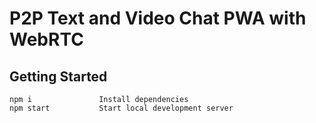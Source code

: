 # P2P Text and Video Chat PWA with WebRTC

## Getting Started


```
npm i               Install dependencies
npm start           Start local development server
```